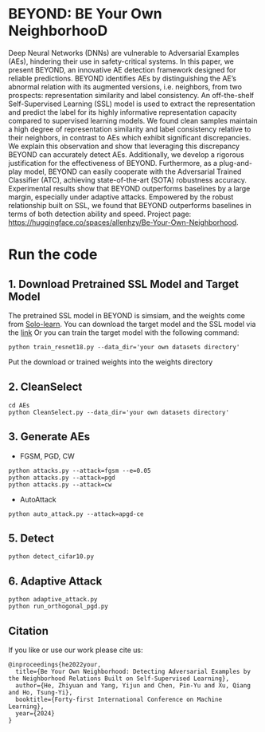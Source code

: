 # BEYOND: BE Your Own NeighborhooD

Deep Neural Networks (DNNs) are vulnerable to Adversarial Examples (AEs), hindering their use in safety-critical systems. In this paper, we present BEYOND, an innovative AE detection framework designed for reliable predictions. BEYOND identifies AEs by distinguishing the AE’s abnormal relation with its augmented versions, i.e. neighbors, from two prospects: representation similarity and label consistency. An off-the-shelf Self-Supervised Learning (SSL) model is used to extract the representation and predict the label for its highly informative representation capacity compared to supervised learning models. We found clean samples maintain a high degree of representation similarity and label consistency relative to their neighbors, in contrast to AEs which exhibit significant discrepancies. We explain this observation and show that leveraging this discrepancy BEYOND can accurately detect AEs. Additionally, we develop a rigorous justification for the effectiveness of BEYOND. Furthermore, as a plug-and-play model, BEYOND can easily cooperate with the Adversarial Trained Classifier (ATC), achieving state-of-the-art (SOTA) robustness accuracy. Experimental results show that BEYOND outperforms baselines by a large margin, especially under adaptive attacks. Empowered by the robust relationship built on SSL, we found that BEYOND outperforms baselines in terms of both detection ability and speed. Project page: https://huggingface.co/spaces/allenhzy/Be-Your-Own-Neighborhood.

# Run the code

## 1. Download Pretrained SSL Model and Target Model

The pretrained SSL model in BEYOND is simsiam, and the weights come from [Solo-learn](https://github.com/vturrisi/solo-learn).
You can download the target model and the SSL model via the [link](https://drive.google.com/drive/folders/1ieEdd7hOj2CIl1FQfu4-3RGZmEj-mesi?usp=sharing)
Or you can train the target model with the following command:

```
python train_resnet18.py --data_dir='your own datasets directory'
```

Put the download or trained weights into the weights directory

## 2. CleanSelect

````
cd AEs
python CleanSelect.py --data_dir='your own datasets directory'
````

## 3. Generate AEs

* FGSM, PGD, CW
```
python attacks.py --attack=fgsm --e=0.05
python attacks.py --attack=pgd
python attacks.py --attack=cw
```

* AutoAttack
```
python auto_attack.py --attack=apgd-ce
```

## 5. Detect

```
python detect_cifar10.py
```

## 6. Adaptive Attack

```
python adaptive_attack.py
python run_orthogonal_pgd.py
```


## Citation

If you like or use our work please cite us:
```
@inproceedings{he2022your,
  title={Be Your Own Neighborhood: Detecting Adversarial Examples by the Neighborhood Relations Built on Self-Supervised Learning},
  author={He, Zhiyuan and Yang, Yijun and Chen, Pin-Yu and Xu, Qiang and Ho, Tsung-Yi},
  booktitle={Forty-first International Conference on Machine Learning},
  year={2024}
}
```